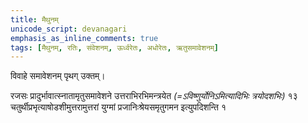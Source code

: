 ```yaml
---
title: मैथुनम्
unicode_script: devanagari
emphasis_as_inline_comments: true
tags: [मैथुनम्, रतिः, संवेशनम्, ऊर्ध्वरेतः, अधोरेतः, ऋतुसमावेशनम्]
---
```


विवाहे समावेशनम् पृथग् उक्तम्।

रजसः प्रादुर्भावात्स्नातामृतुसमावेशने उत्तराभिरभिमन्त्रयेत *(=ऽविष्णुर्योनिऽमित्यादिभिः त्रयोदशभिः)* १३ चतुर्थीप्रभृत्याषोडशीमुत्तरामुत्तरां युग्मां प्रजानिःश्रेयसमृतुगमन इत्युपदिशन्ति १ 
